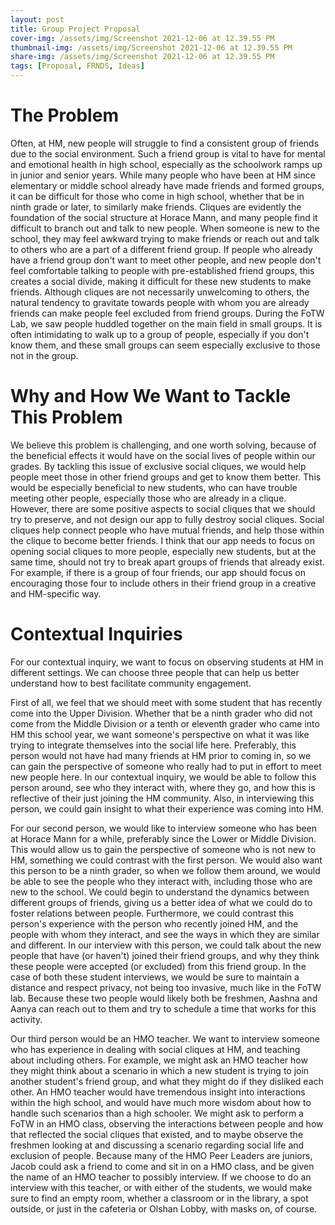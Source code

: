 ```yaml
---
layout: post
title: Group Project Proposal
cover-img: /assets/img/Screenshot 2021-12-06 at 12.39.55 PM
thumbnail-img: /assets/img/Screenshot 2021-12-06 at 12.39.55 PM
share-img: /assets/img/Screenshot 2021-12-06 at 12.39.55 PM
tags: [Proposal, FRNDS, Ideas]
---
```


# The Problem

Often, at HM, new people will struggle to find a consistent group of friends due to the social environment. Such a friend group is vital to have for mental and emotional health in high school, especially as the schoolwork ramps up in junior and senior years. While many people who have been at HM since elementary or middle school already have made friends and formed groups, it can be difficult for those who come in high school, whether that be in ninth grade or later, to similarly make friends. Cliques are evidently the foundation of the social structure at Horace Mann, and many people find it difficult to branch out and talk to new people. When someone is new to the school, they may feel awkward trying to make friends or reach out and talk to others who are a part of a different friend group. If people who already have a friend group don't want to meet other people, and new people don't feel comfortable talking to people with pre-established friend groups, this creates a social divide, making it difficult for these new students to make friends. Although cliques are not necessarily unwelcoming to others, the natural tendency to gravitate towards people with whom you are already friends can make people feel excluded from friend groups. During the FoTW Lab, we saw people huddled together on the main field in small groups. It is often intimidating to walk up to a group of people, especially if you don't know them, and these small groups can seem especially exclusive to those not in the group. 

# Why and How We Want to Tackle This Problem

We believe this problem is challenging, and one worth solving, because of the beneficial effects it would have on the social lives of people within our grades. By tackling this issue of exclusive social cliques, we would help people meet those in other friend groups and get to know them better. This would be especially beneficial to new students, who can have trouble meeting other people, especially those who are already in a clique. However, there are some positive aspects to social cliques that we should try to preserve, and not design our app to fully destroy social cliques. Social cliques help connect people who have mutual friends, and help those within the clique to become better friends. I think that our app needs to focus on opening social cliques to more people, especially new students, but at the same time, should not try to break apart groups of friends that already exist. For example, if there is a group of four friends, our app should focus on encouraging those four to include others in their friend group in a creative and HM-specific way. 

# Contextual Inquiries

For our contextual inquiry, we want to focus on observing students at HM in different settings. We can choose three people that can help us better understand how to best facilitate community engagement. 

First of all, we feel that we should meet with some student that has recently come into the Upper Division. Whether that be a ninth grader who did not come from the Middle Division or a tenth or eleventh grader who came into HM this school year, we want someone's perspective on what it was like trying to integrate themselves into the social life here. Preferably, this person would not have had many friends at HM prior to coming in, so we can gain the perspective of someone who really had to put in effort to meet new people here. In our contextual inquiry, we would be able to follow this person around, see who they interact with, where they go, and how this is reflective of their just joining the HM community. Also, in interviewing this person, we could gain insight to what their experience was coming into HM. 

For our second person, we would like to interview someone who has been at Horace Mann for a while, preferably since the Lower or Middle Division. This would allow us to gain the perspective of someone who is not new to HM, something we could contrast with the first person. We would also want this person to be a ninth grader, so when we follow them around, we would be able to see the people who they interact with, including those who are new to the school. We could begin to understand the dynamics between different groups of friends, giving us a better idea of what we could do to foster relations between people. Furthermore, we could contrast this person's experience with the person who recently joined HM, and the people with whom they interact, and see the ways in which they are similar and different. In our interview with this person, we could talk about the new people that have (or haven't) joined their friend groups, and why they think these people were accepted (or excluded) from this friend group. In the case of both these student interviews, we would be sure to maintain a distance and respect privacy, not being too invasive, much like in the FoTW lab. Because these two people would likely both be freshmen, Aashna and Aanya can reach out to them and try to schedule a time that works for this activity.

Our third person would be an HMO teacher. We want to interview someone who has experience in dealing with social cliques at HM, and teaching about including others. For example, we might ask an HMO teacher how they might think about a scenario in which a new student is trying to join another student's friend group, and what they might do if they disliked each other. An HMO teacher would have tremendous insight into interactions within the high school, and would have much more wisdom about how to handle such scenarios than a high schooler. We might ask to perform a FoTW in an HMO class, observing the interactions between people and how that reflected the social cliques that existed, and to maybe observe the freshmen looking at and discussing a scenario regarding social life and exclusion of people. Because many of the HMO Peer Leaders are juniors, Jacob could ask a friend to come and sit in on a HMO class, and be given the name of an HMO teacher to possibly interview. If we choose to do an interview with this teacher, or with either of the students, we would make sure to find an empty room, whether a classroom or in the library, a spot outside, or just in the cafeteria or Olshan Lobby, with masks on, of course. 
